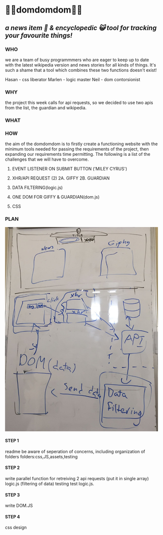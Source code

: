 # :diamond_shape_with_a_dot_inside::diamond_shape_with_a_dot_inside:**domdomdom**:diamond_shape_with_a_dot_inside::diamond_shape_with_a_dot_inside:
## *a news item :newspaper: & encyclopedic :smiley_cat:  tool for tracking your favourite things!*

### WHO

we are a team of busy programmmers who are eager to keep up to date with the latest wikipedia version and news stories for all kinds of things. It's such a shame that a tool which combines these two functions doesn't exist!

Hasan - css liberator
Marlen - logic master
Neil - dom contorsionist

### WHY

the project this week calls for api requests, so we decided to use two apis from the list, the guardian and wikipedia.



### WHAT


### HOW

the aim of the domdomdom is to firstly create a functioning website with the minimum tools needed for passing the requirements of the project, then expanding our requirements time permitting. The following is a list of the challenges that we will have to overcome.

1. EVENT LISTENER ON SUBMIT BUTTON ('MILEY CYRUS')

2. XHR/API REQUEST (2)
2A. GIFFY
2B. GUARDIAN

3. DATA FILTERING(logic.js)

4. ONE DOM FOR GIFFY & GUARDIAN(dom.js)

5. CSS

### PLAN
![Image of architecture map](/assets/926e12a8-a7a0-4d4b-9115-9f363b06b3f4.jpeg)


#### STEP 1
readme
be aware of seperation of concerns, including organization of folders
    folders:css,JS,assets,testing

#### STEP 2
write parallel function for retreiving 2 api requests (put it in single array)
logic.js (filtering of data)
testing
   test logic.js.
#### STEP 3
write DOM.JS
#### STEP 4
css design
